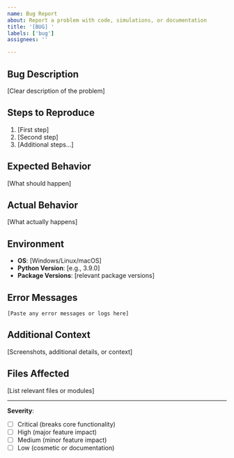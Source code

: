 ```yaml
---
name: Bug Report
about: Report a problem with code, simulations, or documentation
title: '[BUG] '
labels: ['bug']
assignees: ''

---
```


## Bug Description
[Clear description of the problem]

## Steps to Reproduce
1. [First step]
2. [Second step]
3. [Additional steps...]

## Expected Behavior
[What should happen]

## Actual Behavior
[What actually happens]

## Environment
- **OS**: [Windows/Linux/macOS]
- **Python Version**: [e.g., 3.9.0]
- **Package Versions**: [relevant package versions]

## Error Messages
```
[Paste any error messages or logs here]
```

## Additional Context
[Screenshots, additional details, or context]

## Files Affected
[List relevant files or modules]

---

**Severity**: 
- [ ] Critical (breaks core functionality)
- [ ] High (major feature impact)
- [ ] Medium (minor feature impact)
- [ ] Low (cosmetic or documentation)
